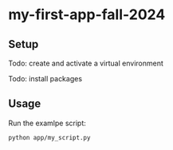 # my-first-app-fall-2024

## Setup

Todo: create and activate a virtual environment

Todo: install packages


## Usage 

Run the examlpe script:

```sh
python app/my_script.py 
```
